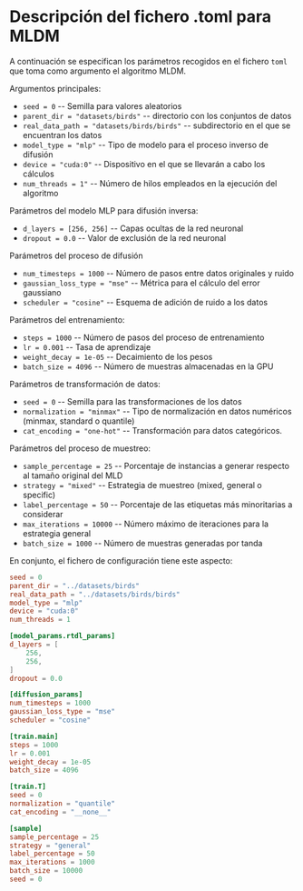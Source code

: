 # Descripción del fichero .toml para MLDM
A continuación se especifican los parámetros recogidos en el fichero `toml` que toma como argumento el algoritmo MLDM.

Argumentos principales:
- `seed = 0` -- Semilla para valores aleatorios
- `parent_dir = "datasets/birds"` -- directorio con los conjuntos de datos
- `real_data_path = "datasets/birds/birds"` -- subdirectorio en el que se encuentran los datos
- `model_type = "mlp"` -- Tipo de modelo para el proceso inverso de difusión
- `device = "cuda:0"` -- Dispositivo en el que se llevarán a cabo los cálculos
- `num_threads = 1"` -- Número de hilos empleados en la ejecución del algoritmo

Parámetros del modelo MLP para difusión inversa:
- `d_layers = [256, 256]` -- Capas ocultas de la red neuronal
- `dropout = 0.0` -- Valor de exclusión de la red neuronal

Parámetros del proceso de difusión
- `num_timesteps = 1000` -- Número de pasos entre datos originales y ruido
- `gaussian_loss_type = "mse"` -- Métrica para el cálculo del error gaussiano
- `scheduler = "cosine"` -- Esquema de adición de ruido a los datos

Parámetros del entrenamiento:
- `steps = 1000` -- Número de pasos del proceso de entrenamiento
- `lr = 0.001` -- Tasa de aprendizaje
- `weight_decay = 1e-05` -- Decaimiento de los pesos
- `batch_size = 4096` -- Número de muestras almacenadas en la GPU

Parámetros de transformación de datos:
- `seed = 0` -- Semilla para las transformaciones de los datos
- `normalization = "minmax"` -- Tipo de normalización en datos numéricos (minmax, standard o quantile)
- `cat_encoding = "one-hot"` -- Transformación para datos categóricos.

Parámetros del proceso de muestreo:
- `sample_percentage = 25` -- Porcentaje de instancias a generar respecto al tamaño original del MLD
- `strategy = "mixed"` -- Estrategia de muestreo (mixed, general o specific)
- `label_percentage = 50` -- Porcentaje de las etiquetas más minoritarias a considerar
- `max_iterations = 10000` -- Número máximo de iteraciones para la estrategia general
- `batch_size = 1000` -- Número de muestras generadas por tanda

En conjunto, el fichero de configuración tiene este aspecto:

```toml
seed = 0
parent_dir = "../datasets/birds"
real_data_path = "../datasets/birds/birds"
model_type = "mlp"
device = "cuda:0"
num_threads = 1

[model_params.rtdl_params]
d_layers = [
    256,
    256,
]
dropout = 0.0

[diffusion_params]
num_timesteps = 1000
gaussian_loss_type = "mse"
scheduler = "cosine"

[train.main]
steps = 1000
lr = 0.001
weight_decay = 1e-05
batch_size = 4096

[train.T]
seed = 0
normalization = "quantile"
cat_encoding = "__none__"

[sample]
sample_percentage = 25
strategy = "general"
label_percentage = 50
max_iterations = 1000
batch_size = 10000
seed = 0
```